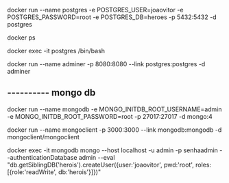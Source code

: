 docker run --name postgres -e POSTGRES_USER=joaovitor -e POSTGRES_PASSWORD=root -e POSTGRES_DB=heroes -p 5432:5432 -d postgres


docker ps

docker exec -it postgres /bin/bash

docker run --name adminer -p 8080:8080 --link postgres:postgres -d adminer

## ---------- mongo db

docker run --name mongodb -e MONGO_INITDB_ROOT_USERNAME=admin -e MONGO_INITDB_ROOT_PASSWORD=root  -p 27017:27017 -d mongo:4

docker run --name mongoclient -p 3000:3000 --link mongodb:mongodb -d mongoclient/mongoclient

docker exec -it mongodb mongo --host localhost -u admin -p senhaadmin --authenticationDatabase admin --eval "db.getSiblingDB('herois').createUser({user:'joaovitor', pwd:'root', roles:[{role:'readWrite', db:'herois'}]})"